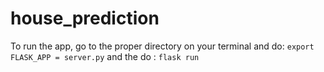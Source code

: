 # house_prediction

To run the app, go to the proper directory on your terminal and do: `export FLASK_APP = server.py`
and the do : `flask run`
